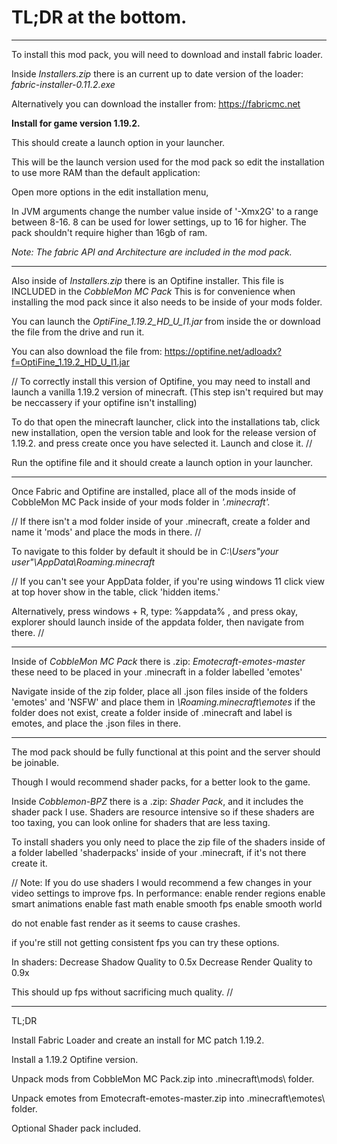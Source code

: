 # TL;DR at the bottom.

-------------------------------------------------------------------------------------

To install this mod pack, you will need to download and install fabric loader.

Inside *Installers.zip* there is an current up to date version of the loader:
*fabric-installer-0.11.2.exe*

Alternatively you can download the installer from:
https://fabricmc.net 

**Install for game version 1.19.2.**

This should create a launch option in your launcher.

This will be the launch version used for the mod pack so edit the installation to 
use more RAM than the default application:

Open more options in the edit installation menu,

In JVM arguments change the number value inside of '-Xmx2G' to a range between 8-16.
8 can be used for lower settings, up to 16 for higher. The pack shouldn't require 
higher than 16gb of ram.

*Note: The fabric API and Architecture are included in the mod pack.*

-------------------------------------------------------------------------------------

Also inside of *Installers.zip* there is an Optifine installer.
This file is INCLUDED in the *CobbleMon MC Pack*
This is for convenience when installing the mod pack since it also needs to be inside
of your mods folder.

You can launch the *OptiFine_1.19.2_HD_U_I1.jar* from inside the or download the
file from the drive and run it.

You can also download the file from: 
https://optifine.net/adloadx?f=OptiFine_1.19.2_HD_U_I1.jar

// To correctly install this version of Optifine,
you may need to install and launch a vanilla 1.19.2 version of minecraft.
(This step isn't required but may be neccassery if your optifine isn't installing)

To do that open the minecraft launcher, click into the installations tab,
click new installation, open the version table and look for the release version
of 1.19.2. and press create once you have selected it.
Launch and close it. //

Run the optifine file and it should create a launch option in your launcher.

-------------------------------------------------------------------------------------

Once Fabric and Optifine are installed, place all of the mods inside of 
CobbleMon MC Pack inside of your mods folder in *'.minecraft'.* 

// If there isn't a mod folder inside of your .minecraft, 
create a folder and name it 'mods' and place the mods in there. //

To navigate to this folder by default it should be in 
*C:\Users\"your user"\AppData\Roaming\.minecraft*

// If you can't see your AppData folder, if you're using windows 11 click view at top
hover show in the table, click 'hidden items.'

Alternatively, press windows + R, type: %appdata% , and press okay, explorer should
launch inside of the appdata folder, then navigate from there. //

-------------------------------------------------------------------------------------

Inside of *CobbleMon MC Pack* there is .zip: *Emotecraft-emotes-master*
these need to be placed in your .minecraft in a folder labelled 'emotes'

Navigate inside of the zip folder, place all .json files inside of the folders
'emotes' and 'NSFW' and place them in *\Roaming\.minecraft\emotes* if the folder does 
not exist, create a folder inside of .minecraft and label is emotes, and place the
.json files in there. 

-------------------------------------------------------------------------------------

The mod pack should be fully functional at this point and the server should be
joinable.

Though I would recommend shader packs, for a better look to the game.

Inside *Cobblemon-BPZ* there is a .zip: *Shader Pack*, and it includes the shader
pack I use. Shaders are resource intensive so if these shaders are too taxing, 
you can look online for shaders that are less taxing.

To install shaders you only need to place the zip file of the shaders inside of a 
folder labelled 'shaderpacks' inside of your .minecraft, if it's not there create it.

// Note: If you do use shaders I would recommend a few changes in your video settings
to improve fps.
In performance:
enable render regions
enable smart animations
enable fast math
enable smooth fps
enable smooth world

do not enable fast render as it seems to cause crashes.

if you're still not getting consistent fps you can try these options.

In shaders:
Decrease Shadow Quality to 0.5x
Decrease Render Quality to 0.9x

This should up fps without sacrificing much quality. //

-------------------------------------------------------------------------------------

TL;DR

Install Fabric Loader and create an install for MC patch 1.19.2.

Install a 1.19.2 Optifine version.

Unpack mods from CobbleMon MC Pack.zip into .minecraft\mods\ folder.

Unpack emotes from Emotecraft-emotes-master.zip into .minecraft\emotes\ folder.

Optional Shader pack included.


